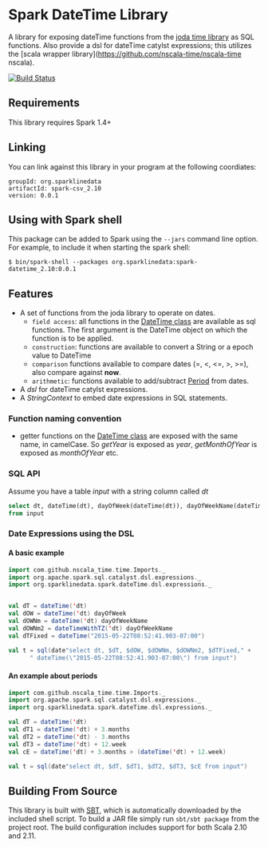 # Spark DateTime Library

A library for exposing dateTime functions from the [joda time library](http://www.joda.org/joda-time/) as SQL 
functions. Also provide a dsl for dateTime catylst expressions; this utilizes the 
[scala wrapper library](https://github.com/nscala-time/nscala-time nscala). 


[![Build Status](https://travis-ci.org/SparklineData/spark-datetime.svg?branch=master)](https://travis-ci.org/SparklineData/spark-datetime)

## Requirements

This library requires Spark 1.4+

## Linking
You can link against this library in your program at the following coordiates:

```
groupId: org.sparklinedata
artifactId: spark-csv_2.10
version: 0.0.1
```

## Using with Spark shell
This package can be added to  Spark using the `--jars` command line option.  For example, to include it when starting the spark shell:

```
$ bin/spark-shell --packages org.sparklinedata:spark-datetime_2.10:0.0.1
```

## Features
* A set of functions from the joda library to operate on dates.
  *  `field access`: all functions in the [DateTime class](http://www.joda.org/joda-time/apidocs/index.html) are 
available as sql functions. The first argument is the DateTime object on which the function is to be applied.
  *  `construction`: functions are available to convert a String or a epoch value to DateTime
  *  `comparison` functions available to compare dates (=, <, <=, >, >=), also compare against __now__.
  * `arithmetic`: functions available to add/subtract [Period](http://www.joda.org/joda-time/apidocs/index.html)
from dates.
* A _dsl_ for dateTime catylst expressions.
* A _StringContext_ to embed date expressions in SQL statements.

### Function naming convention
* getter functions on the [DateTime class](http://www.joda.org/joda-time/apidocs/index.html) are exposed with the same
name, in camelCase. So _getYear_ is exposed as _year_, _getMonthOfYear_ is exposed as _monthOfYear_ etc.

### SQL API
Assume you have a table _input_ with a string column called _dt_

```sql
select dt, dateTime(dt), dayOfWeek(dateTime(dt)), dayOfWeekName(dateTime(dt)), dayOfWeekName(dateTimeWithTZ(dt)) 
from input
```

### Date Expressions using the DSL

#### A basic example
```scala
import com.github.nscala_time.time.Imports._
import org.apache.spark.sql.catalyst.dsl.expressions._
import org.sparklinedata.spark.dateTime.dsl.expressions._


val dT = dateTime('dt)
val dOW = dateTime('dt) dayOfWeek
val dOWNm = dateTime('dt) dayOfWeekName
val dOWNm2 = dateTimeWithTZ('dt) dayOfWeekName
val dTFixed = dateTime("2015-05-22T08:52:41.903-07:00")

val t = sql(date"select dt, $dT, $dOW, $dOWNm, $dOWNm2, $dTFixed," +
      " dateTime(\"2015-05-22T08:52:41.903-07:00\") from input")
```

#### An example about periods
```scala
import com.github.nscala_time.time.Imports._
import org.apache.spark.sql.catalyst.dsl.expressions._
import org.sparklinedata.spark.dateTime.dsl.expressions._

val dT = dateTime('dt)
val dT1 = dateTime('dt) + 3.months
val dT2 = dateTime('dt) - 3.months
val dT3 = dateTime('dt) + 12.week
val cE = dateTime('dt) + 3.months > (dateTime('dt) + 12.week)

val t = sql(date"select dt, $dT, $dT1, $dT2, $dT3, $cE from input")
```

## Building From Source
This library is built with [SBT](http://www.scala-sbt.org/0.13/docs/Command-Line-Reference.html), which is 
automatically downloaded by the included shell script. 
To build a JAR file simply run `sbt/sbt package` from the project root. 
The build configuration includes support for both Scala 2.10 and 2.11.